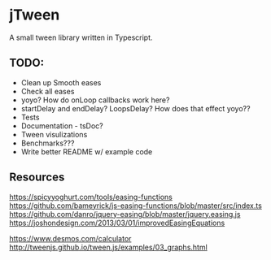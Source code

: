 # jTween

A small tween library written in Typescript.


## TODO:
 + Clean up Smooth eases
 + Check all eases
 + yoyo? How do onLoop callbacks work here?
 + startDelay and endDelay? LoopsDelay? How does that effect yoyo??
 + Tests
 + Documentation - tsDoc?
 + Tween visulizations
 + Benchmarks???
 + Write better README w/ example code

 ## Resources
 https://spicyyoghurt.com/tools/easing-functions
 https://github.com/bameyrick/js-easing-functions/blob/master/src/index.ts
 https://github.com/danro/jquery-easing/blob/master/jquery.easing.js
 https://joshondesign.com/2013/03/01/improvedEasingEquations

 https://www.desmos.com/calculator
 http://tweenjs.github.io/tween.js/examples/03_graphs.html